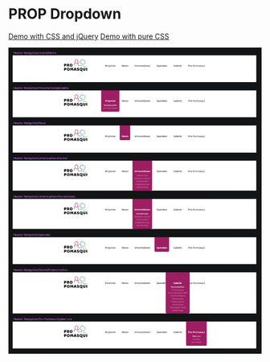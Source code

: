 # PROP Dropdown

[Demo with CSS and jQuery](https://tinamrak.github.io/prop-dropdown/)
[Demo with pure CSS](https://tinamrak.github.io/prop-dropdown/dist/prop-dropdown-css-only/index.html)

![Screenshot](https://raw.githubusercontent.com/tinamrak/prop-dropdown/master/screenshot.png)

